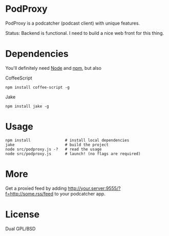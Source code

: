 PodProxy
===

PodProxy is a podcatcher (podcast client) with unique features.

Status: Backend is functional. I need to build a nice web front for this thing.

Dependencies
===

You'll definitely need [Node](http://nodejs.org/) and
[npm](https://npmjs.org/), but also

CoffeeScript

    npm install coffee-script -g

Jake

    npm install jake -g

Usage
===

    npm install               # install local dependencies
    jake                      # build the project
    node src/podproxy.js -?   # read the usage
    node src/podproxy.js      # launch! (no flags are required)


More
===

Get a proxied feed by adding http://your.server:9555/?f=http://some.rss/feed to
your podcatcher app.

License
===

Dual GPL/BSD
